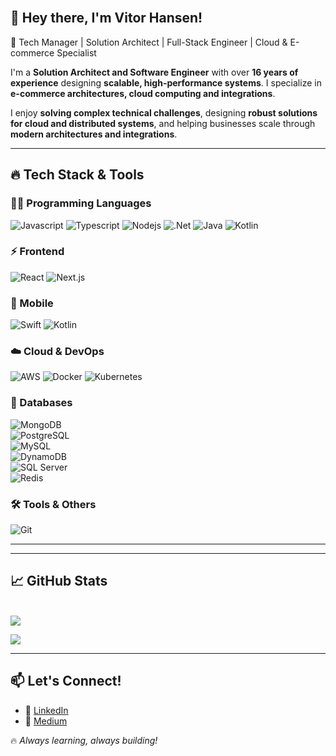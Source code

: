 <br/>

## 👋 Hey there, I'm Vitor Hansen!

🚀 Tech Manager | Solution Architect | Full-Stack Engineer | Cloud & E-commerce Specialist  

I'm a **Solution Architect and Software Engineer** with over **16 years of experience** designing **scalable, high-performance systems**. I specialize in **e-commerce architectures, cloud computing and integrations**.  

I enjoy **solving complex technical challenges**, designing **robust solutions for cloud and distributed systems**, and helping businesses scale through **modern architectures and integrations**.  

---

## 🔥 **Tech Stack & Tools**  

### **👨‍💻 Programming Languages**
![Javascript](https://img.shields.io/badge/Javascript-F0DB4F?style=for-the-badge&labelColor=black&logo=javascript&logoColor=F0DB4F)
![Typescript](https://img.shields.io/badge/Typescript-007acc?style=for-the-badge&labelColor=black&logo=typescript&logoColor=007acc)
![Nodejs](https://img.shields.io/badge/Nodejs-3C873A?style=for-the-badge&labelColor=black&logo=node.js&logoColor=3C873A)
![.Net](https://img.shields.io/badge/.net-5d2a90?style=for-the-badge&logo=.net&logoColor=white)
![Java](https://img.shields.io/badge/java-ea242e?style=for-the-badge&logo=java&logoColor=white)
![Kotlin](https://img.shields.io/badge/Kotlin-c318d2?style=for-the-badge&labelColor=black&logo=Kotlin)

### **⚡ Frontend**
![React](https://img.shields.io/badge/-React-61DBFB?style=for-the-badge&labelColor=black&logo=react&logoColor=61DBFB)
![Next.js](https://img.shields.io/badge/next.js-000000?style=for-the-badge&logo=nextdotjs&logoColor=white)

### **📱 Mobile**
![Swift](https://img.shields.io/badge/Swift-f4431f?style=for-the-badge&labelColor=black&logo=Swift)
![Kotlin](https://img.shields.io/badge/Kotlin-c318d2?style=for-the-badge&labelColor=black&logo=Kotlin)

### **☁️ Cloud & DevOps**
![AWS](https://img.shields.io/badge/Aws-fd9824?style=for-the-badge&logo=aws&logoColor=white)
![Docker](https://img.shields.io/badge/docker-2da0ea?style=for-the-badge&logo=docker&logoColor=white)
![Kubernetes](https://img.shields.io/badge/kubernetes-2da0ea?style=for-the-badge&logo=kubernetes&logoColor=white)

### **💾 Databases**  
![MongoDB](https://img.shields.io/badge/MongoDB-4EA94B?style=for-the-badge&logo=mongodb&logoColor=white)  
![PostgreSQL](https://img.shields.io/badge/PostgreSQL-316192?style=for-the-badge&logo=postgresql&logoColor=white)  
![MySQL](https://img.shields.io/badge/MySQL-005C84?style=for-the-badge&logo=mysql&logoColor=white)  
![DynamoDB](https://img.shields.io/badge/DynamoDB-4053D6?style=for-the-badge&logo=amazon-dynamodb&logoColor=white)  
![SQL Server](https://img.shields.io/badge/SQL%20Server-CC2927?style=for-the-badge&logo=microsoft-sql-server&logoColor=white)  
![Redis](https://img.shields.io/badge/redis-a32422?style=for-the-badge&logo=redis&logoColor=white)  


### **🛠️ Tools & Others**
![Git](https://img.shields.io/badge/Git-F05032?style=for-the-badge&logo=git&logoColor=white)

---


---

## 📈 **GitHub Stats**  

<br/>
<img src="https://github-readme-streak-stats.herokuapp.com/?user=v-hansen&theme=tokyonight&hide_border=true"/>
<br/>

![](https://komarev.com/ghpvc/?username=v-hansen&color=blue)  

---

## 📫 **Let's Connect!**  
- 💼 [LinkedIn](https://www.linkedin.com/in/vitor-hansen)
- 📝 [Medium](https://medium.com/@vitorhansen)  


🔥 _Always learning, always building!_  
